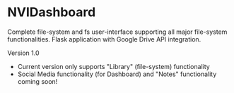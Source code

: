 # NVIDashboard
Complete file-system and fs user-interface supporting all major file-system functionalities. Flask application with Google Drive API integration.

Version 1.0
- Current version only supports "Library" (file-system) functionality
- Social Media functionality (for Dashboard) and "Notes" functionality coming soon!
